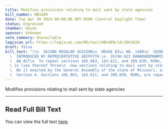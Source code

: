 ```yaml
---
title: Modifies provisions relating to mail sent by state agencies
bill_number: HB1489
date: Tue Apr 30 2024 00:00:00 GMT-0500 (Central Daylight Time)
status: Engrossed
chamber: House
sponsor: Unknown
vote_summary: Unavailable
legiscan_url: https://legiscan.com/MO/text/HB1489/id/2861620
draft: false
bill_text: "|\n  SECOND REGULAR SESSION\n  HOUSE BILL NO. 1489\n  102ND GENERAL ASSEMBLY\n\
  \  INTRODUCED BY REPRESENTATIVE GRIFFITH.\n  3574H.02I DANARADEMANMILLER,ChiefClerk\n\
  \  AN ACT\n  To repeal sections 105.963, 143.611, and 209.030, RSMo, and to enact\
  \ in lieu thereof three\n  new sections relating to mail sent by state departments.\n\
  \  Be it enacted by the General Assembly of the state of Missouri, as follows:\n\
  \  Section A. Sections 105.963, 143.611, and 209.030, RSMo, are repealed and three"
---
```

Modifies provisions relating to mail sent by state agencies

---

## Read Full Bill Text

You can view the full text [here](https://legiscan.com/MO/text/HB1489/id/2861620).
